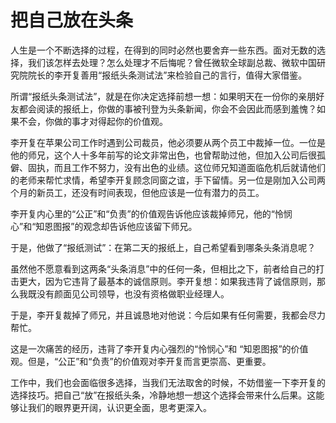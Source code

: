 # 把自己放在头条

人生是一个不断选择的过程，在得到的同时必然也要舍弃一些东西。面对无数的选择，我们该怎样去处理？怎么处理才不后悔呢？曾任微软全球副总裁、微软中国研究院院长的李开复善用“报纸头条测试法”来检验自己的言行，值得大家借鉴。 

所谓“报纸头条测试法”，就是在你决定选择前想一想：如果明天在一份你的亲朋好友都会阅读的报纸上，你做的事被刊登为头条新闻，你会不会因此而感到羞愧？如果不会，你做的事才对得起你的价值观。 

李开复在苹果公司工作时遇到公司裁员，他必须要从两个员工中裁掉一位。一位是他的师兄，这个人十多年前写的论文非常出色，也曾帮助过他，但加入公司后很孤僻、固执，而且工作不努力，没有出色的业绩。这位师兄知道面临危机后就请他们的老师来帮忙求情，希望李开复顾念同窗之谊，手下留情。另一位是刚加入公司两个月的新员工，还没有时间表现，但他应该是一位有潜力的员工。 

李开复内心里的“公正”和“负责”的价值观告诉他应该裁掉师兄，他的“怜悯心”和“知恩图报”的观念却告诉他应该留下师兄。 

于是，他做了“报纸测试”：在第二天的报纸上，自己希望看到哪条头条消息呢？ 

虽然他不愿意看到这两条“头条消息”中的任何一条，但相比之下，前者给自己的打击更大，因为它违背了最基本的诚信原则。李开复想：如果我违背了诚信原则，那么我既没有颜面见公司领导，也没有资格做职业经理人。 

于是，李开复裁掉了师兄，并且诚恳地对他说：今后如果有任何需要，我都会尽力帮忙。 

这是一次痛苦的经历，违背了李开复内心强烈的“怜悯心”和 “知恩图报”的价值观。但是，“公正”和“负责”的价值观对李开复而言更崇高、更重要。 

工作中，我们也会面临很多选择，当我们无法取舍的时候，不妨借鉴一下李开复的选择技巧。把自己“放”在报纸头条，冷静地想一想这个选择会带来什么后果。这能够让我们的眼界更开阔，认识更全面，思考更深入。